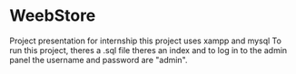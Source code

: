 # WeebStore
Project presentation for internship
this project uses xampp and mysql
To run this project, theres a .sql file
theres an index and to log in to the admin panel
the username and password are "admin".
